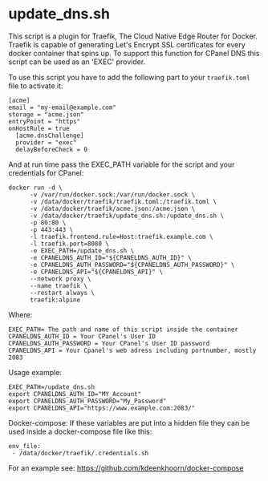 # update_dns.sh
This script is a plugin for Traefik, The Cloud Native Edge Router for Docker.
Traefik is capable of generating Let's Encrypt SSL certificates for every docker container that spins up.
To support this function for CPanel DNS this script can be used as an 'EXEC' provider.

To use this script you have to add the following part to your `traefik.toml` file to activate it:

```
[acme]
email = "my-email@example.com"
storage = "acme.json"
entryPoint = "https"
onHostRule = true
  [acme.dnsChallenge]
  provider = "exec"
  delayBeforeCheck = 0
```

And at run time pass the EXEC_PATH variable for the script and your credentials for CPanel:

```
docker run -d \
      -v /var/run/docker.sock:/var/run/docker.sock \
      -v /data/docker/traefik/traefik.toml:/traefik.toml \
      -v /data/docker/traefik/acme.json:/acme.json \
      -v /data/docker/traefik/update_dns.sh:/update_dns.sh \
      -p 80:80 \
      -p 443:443 \
      -l traefik.frontend.rule=Host:traefik.example.com \
      -l traefik.port=8080 \
      -e EXEC_PATH=/update_dns.sh \
      -e CPANELDNS_AUTH_ID="${CPANELDNS_AUTH_ID}" \
      -e CPANELDNS_AUTH_PASSWORD="${CPANELDNS_AUTH_PASSWORD}" \
      -e CPANELDNS_API="${CPANELDNS_API}" \
      --network proxy \
      --name traefik \
      --restart always \
      traefik:alpine
```

Where:
```
EXEC_PATH= The path and name of this script inside the container
CPANELDNS_AUTH_ID = Your CPanel's User ID
CPANELDNS_AUTH_PASSWORD = Your CPanel's User ID password
CPANELDNS_API = Your Cpanel's web adress including portnumber, mostly 2083
```

Usage example:
```
EXEC_PATH=/update_dns.sh
export CPANELDNS_AUTH_ID="MY_Account"
export CPANELDNS_AUTH_PASSWORD="My_Password"
export CPANELDNS_API="https://www.example.com:2083/"
```

Docker-compose:
If these variables are put into a hidden file they can be used inside a docker-compose file like this:
```
env_file:
 - /data/docker/traefik/.credentials.sh
```
For an example see: https://github.com/kdeenkhoorn/docker-compose
